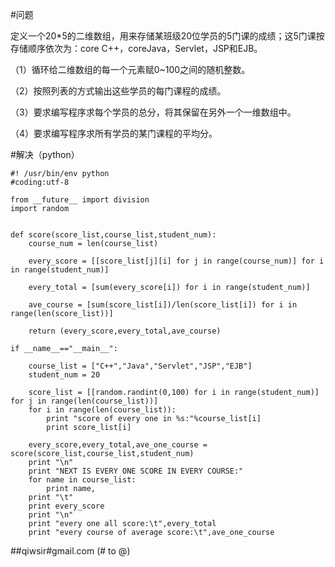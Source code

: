#问题

定义一个20*5的二维数组，用来存储某班级20位学员的5门课的成绩；这5门课按存储顺序依次为：core C++，coreJava，Servlet，JSP和EJB。

（1）循环给二维数组的每一个元素赋0~100之间的随机整数。

（2）按照列表的方式输出这些学员的每门课程的成绩。

（3）要求编写程序求每个学员的总分，将其保留在另外一个一维数组中。

（4）要求编写程序求所有学员的某门课程的平均分。

#解决（python）

	#! /usr/bin/env python
	#coding:utf-8
	
	from __future__ import division
	import random
	
	
	def score(score_list,course_list,student_num):
	    course_num = len(course_list)
	    
	    every_score = [[score_list[j][i] for j in range(course_num)] for i in range(student_num)]
	    
	    every_total = [sum(every_score[i]) for i in range(student_num)]
	    
	    ave_course = [sum(score_list[i])/len(score_list[i]) for i in range(len(score_list))]
	    
	    return (every_score,every_total,ave_course)
	
	if __name__=="__main__":
	    
	    course_list = ["C++","Java","Servlet","JSP","EJB"]
	    student_num = 20
	    
	    score_list = [[random.randint(0,100) for i in range(student_num)] for j in range(len(course_list))]
	    for i in range(len(course_list)):
	        print "score of every one in %s:"%course_list[i]
	        print score_list[i]
	
	    every_score,every_total,ave_one_course = score(score_list,course_list,student_num)
	    print "\n"
	    print "NEXT IS EVERY ONE SCORE IN EVERY COURSE:"
	    for name in course_list:
	        print name,
	    print "\t"
	    print every_score
	    print "\n"
	    print "every one all score:\t",every_total
	    print "every course of average score:\t",ave_one_course

##qiwsir#gmail.com (# to @)
